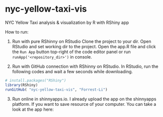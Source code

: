 # nyc-yellow-taxi-vis
NYC Yellow Taxi analysis &amp; visualization by R with RShiny app

How to run:
1. Run with pure RShinny on RStudio
    Clone the project to your dir. Open RStudio and set working dir to the project. Open the app.R file and click the `Run App` button top-right of the code editor panel or run `runApp('<repository_dir>')` in console. 

2. Run with GitHub connection with RShinny on RStudio. 
    In RStudio, run the following codes and wait a few seconds while downloading. 
``` R
# install.packages("RShiny")
library(RShiny)
runGitHub( "nyc-yellow-taxi-vis", "Forrest-Li")
```

3. Run online in shinnyapps.io.
    I already upload the app on the shinnyapps platform. If you want to save resource of your computer. You can take a look at the app here: [](https://forrestliyx.shinyapps.io/nyctaxivis/) 